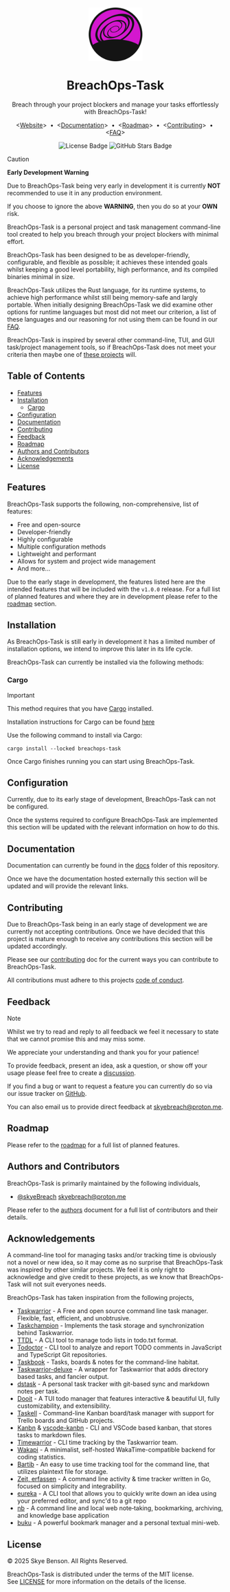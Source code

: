 <!-- markdownlint-disable-file MD041 -->
<!-- SCRATCH: Add as many badges as possible from the badge list -->
<!-- #region(collapsed) README Header -->
<p align="center">
    <img
        alt="BreachOps-Task"
        src="./assets/logo_150x150.png"
        width=125px
        align="center"
    />
    <h1 align="center">BreachOps-Task</h1>
</p>
<p align="center">Breach through your project blockers and manage your tasks effortlessly with BreachOps-Task!</p>
<p align="center">
    &lt;<a href="https://github.com/skyeBreach/breachops-task">Website</a>&gt;
    <span>&nbsp;&#8226;&nbsp;</span>
    &lt;<a href="./docs/pages/index.md">Documentation</a>&gt;
    <span>&nbsp;&#8226;&nbsp;</span>
    &lt;<a href="./docs/pages/roadmap.md">Roadmap</a>&gt;
    <span>&nbsp;&#8226;&nbsp;</span>
    &lt;<a href="./CONTRIBUTING.md">Contributing</a>&gt;
    <span>&nbsp;&#8226;&nbsp;</span>
    &lt;<a href="./docs/pages/faq.md">FAQ</a>&gt;
</p>
<p align="center">
    <!-- TODO: Badges
            - [x] TODO: License
            - [ ] TODO: Release
            - [ ] TODO: Cargo**
            - [ ] TODO: Docs**
            - [ ] TODO: Commit Activity*
            - [x] TODO: Stars
            - [ ] TODO: Downloads*
            - [ ] TODO: Build Pipeline
            - [ ] TODO: Test Pipeline
            - [ ] TODO: Chat/Discord*
    -->
    <img
        alt="License Badge"
        src="https://flat.badgen.net/github/license/skyeBreach/breachops-task"
    />
    <img
        alt="GitHub Stars Badge"
        src="https://flat.badgen.net/github/stars/skyeBreach/breachops-task"
    />
</p>
<!-- #endregion -->

> [!CAUTION]
> **Early Development Warning**
>
> Due to BreachOps-Task being very early in development it is currently **NOT** recommended to use it in any production
> environment.
>
> If you choose to ignore the above **WARNING**, then you do so at your **OWN** risk.

BreachOps-Task is a personal project and task management command-line tool created to help you breach through your
project blockers with minimal effort.

BreachOps-Task has been designed to be as developer-friendly, configurable, and flexible as possible; it achieves
these intended goals whilst keeping a good level portability, high performance, and its compiled binaries minimal in
size.

BreachOps-Task utilizes the Rust language, for its runtime systems, to achieve high performance whilst still being
memory-safe and largly portable. When initially designing BreachOps-Task we did examine other options for runtime
languages but most did not meet our criterion, a list of these languages and our reasoning for not using them can be
found in our [FAQ](docs/faq#why-didnt-you-choose-x-language).

BreachOps-Task is inspired by several other command-line, TUI, and GUI task/project management tools, so if BreachOps-Task
does not meet your criteria then maybe one of [these projects](#acknowledgements) will.

## Table of Contents <!-- omit from toc -->

- [Features](#features)
- [Installation](#installation)
    - [Cargo](#cargo)
- [Configuration](#configuration)
- [Documentation](#documentation)
- [Contributing](#contributing)
- [Feedback](#feedback)
- [Roadmap](#roadmap)
- [Authors and Contributors](#authors-and-contributors)
- [Acknowledgements](#acknowledgements)
- [License](#license)

## Features

BreachOps-Task supports the following, non-comprehensive, list of features:

- Free and open-source
- Developer-friendly
- Highly configurable
- Multiple configuration methods
- Lightweight and performant
- Allows for system and project wide management
- And more...

Due to the early stage in development, the features listed here are the intended features that will be included with the
`v1.0.0` release. For a full list of planned features and where they are in development please refer to the
[roadmap](#roadmap) section.

## Installation

As BreachOps-Task is still early in development it has a limited number of installation options, we intend to improve
this later in its life cycle.

BreachOps-Task can currently be installed via the following methods:

### Cargo

> [!IMPORTANT]
>
> This method requires that you have [Cargo](https://doc.rust-lang.org/stable/cargo/) installed.
>
> Installation instructions for Cargo can be found [here](https://doc.rust-lang.org/stable/cargo/getting-started/installation.html)
>

Use the following command to install via Cargo:

```shell
cargo install --locked breachops-task
```

Once Cargo finishes running you can start using BreachOps-Task.

## Configuration

Currently, due to its early stage of development, BreachOps-Task can not be configured.

Once the systems required to configure BreachOps-Task are implemented this section will be updated with the relevant
information on how to do this.

## Documentation

Documentation can currently be found in the [docs](docs/_index.md) folder of this repository.

Once we have the documentation hosted externally this section will be updated and will provide the relevant links.

## Contributing

Due to BreachOps-Task being in an early stage of development we are currently not accepting contributions. Once we have
decided that this project is mature enough to receive any contributions this section will be updated accordingly.

Please see our [contributing](CONTRIBUTING.md) doc for the current ways you can contribute to BreachOps-Task.

All contributions must adhere to this projects [code of conduct](CODE_OF_CONDUCT.md).

## Feedback

> [!NOTE]
>
> Whilst we try to read and reply to all feedback we feel it necessary to state that we cannot promise this and may miss
> some.
>
> We appreciate your understanding and thank you for your patience!

To provide feedback, present an idea, ask a question, or show off your usage please feel free to create a
[discussion](https://github.com/skyeBreach/breachops-task/discussions).

If you find a bug or want to request a feature you can currently do so via our issue tracker on
[GitHub](https://github.com/skyeBreach/breachops-task/issues).

You can also email us to provide direct feedback at <skyebreach@proton.me>.

## Roadmap

Please refer to the [roadmap](.dev/docs/roadmap-old.md) for a full list of planned features.

## Authors and Contributors

BreachOps-Task is primarily maintained by the following individuals,

- [@skyeBreach](https://github.com/skyeBreach) <skyebreach@proton.me>

Please refer to the [authors](docs/authors.md) document for a full list of contributors and their details.

## Acknowledgements

A command-line tool for managing tasks and/or tracking time is obviously not a novel or new idea, so it may come as no
surprise that BreachOps-Task was inspired by other similar projects. We feel it is only right to acknowledge and give
credit to these projects, as we know that BreachOps-Task will not suit everyones needs.

BreachOps-Task has taken inspiration from the following projects,

- [Taskwarrior][taskwarrior] - A Free and open source command line task manager. Flexible, fast, efficient, and unobtrusive.
- [Taskchampion][taskchampion] - Implements the task storage and synchronization behind Taskwarrior.
- [TTDL][ttdl] - A CLI tool to manage todo lists in todo.txt format.
- [Todoctor][tododoctor] - CLI tool to analyze and report TODO comments in JavaScript and TypeScript Git repositories.
- [Taskbook][taskbook] - Tasks, boards & notes for the command-line habitat.
- [Taskwarrior-deluxe][taskwarrior-deluxe] - A wrapper for Taskwarrior that adds directory based tasks, and fancier output.
- [dstask] - A personal task tracker with git-based sync and markdown notes per task.
- [Dooit][dooit] - A TUI todo manager that features interactive & beautiful UI, fully customizability, and extensibility.
- [Taskell][taskell] - Command-line Kanban board/task manager with support for Trello boards and GitHub projects.
- [Kanbn][kanbn] & [vscode-kanbn][vscode-kanbn] - CLI and VSCode based kanban, that stores tasks to markdown files.
- [Timewarrior][timewarrior] - CLI time tracking by the Taskwarrior team.
- [Wakapi][wakapi] - A minimalist, self-hosted WakaTime-compatible backend for coding statistics.
- [Bartib][bartib] - An easy to use time tracking tool for the command line, that utilizes plaintext file for storage.
- [Zeit, erfassen][zeit] - A command line activity & time tracker written in Go, focused on simplicity and integrability.
- [eureka] - A CLI tool that allows you to quickly write down an idea using your preferred editor, and sync'd to a git repo
- [nb] - A command line and local web note‑taking, bookmarking, archiving, and knowledge base application
- [buku] - A powerful bookmark manager and a personal textual mini-web.

## License

&copy; 2025 Skye Benson. All Rights Reserved.

BreachOps-Task is distributed under the terms of the MIT license.<br/>
See [LICENSE](LICENSE.txt) for more information on the details of the license.

<!-- #region(collapsed) Links -->
<!-- For more info see, https://www.markdownguide.org/basic-syntax/#reference-style-links -->

<!-- #region(collapsed) Acknowledgement -->

[taskwarrior]: https://github.com/GothenburgBitFactory/taskwarrior
[taskchampion]: https://github.com/GothenburgBitFactory/taskchampion
[ttdl]: https://github.com/VladimirMarkelov/ttdl
[tododoctor]: https://github.com/azat-io/todoctor
[taskbook]: https://github.com/klaudiosinani/taskbook
[taskwarrior-deluxe]: https://github.com/nojhan/taskwarrior-deluxe
[dstask]: https://github.com/naggie/dstask
[dooit]: https://github.com/dooit-org/dooit
[taskell]: https://github.com/smallhadroncollider/taskell
[kanbn]: https://github.com/basementuniverse/kanbn
[vscode-kanbn]: https://github.com/basementuniverse/vscode-kanbn
[timewarrior]: https://github.com/GothenburgBitFactory/timewarrior
[wakapi]: https://github.com/muety/wakapi
[bartib]: https://github.com/nikolassv/bartib
[zeit]: https://github.com/mrusme/zeit
[eureka]: https://github.com/simeg/eureka
[nb]: https://github.com/xwmx/nb
[buku]: https://github.com/jarun/buku

<!-- #endregion -->

<!-- #region(collapsed) License -->

<!-- #endregion -->

<!-- #endregion -->
